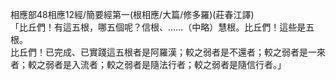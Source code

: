 相應部48相應12經/簡要經第一(根相應/大篇/修多羅)(莊春江譯)  
「比丘們！有這五根，哪五個呢？信根、……（中略）慧根。比丘們！這些是五根。  
比丘們！已完成、已實踐這五根者是阿羅漢；較之弱者是不還者；較之弱者是一來者；較之弱者是入流者；較之弱者是隨法行者；較之弱者是隨信行者。」  
  
  
